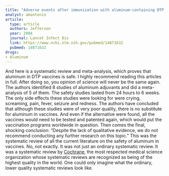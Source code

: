 ```yaml
---
title: "Adverse events after immunization with aluminum-containing DTP vaccines: systematic review of the evidence"
analyst: amantonio
article:
  type: article
  authors: Jefferson
  year: 2004
  journal: Lancet Infect Dis
  link: https://www.ncbi.nlm.nih.gov/pubmed/14871632
  pubmed: 14871632
drugs:
- Aluminum
---
```


And here is a systematic review and meta-analysis, which proves that aluminum in DTP vaccines is safe. I highly recommend reading this articles in full. After doing so, you opinion of science will never be the same again.
The authors identified 8 studies of aluminum adjuvants and did a meta-analysis of 5 of them.
The safety studies lasted from 24 hours to 6 weeks. The only side effects these studies were looking for were crying, screaming, pain, fever, seizure and redness.
The authors have concluded that although these studies were of very poor quality, there is no substitute for aluminum in vaccines. And even if the alternative were found, all the vaccines would need to be tested and patented again, which would put the vaccination programs worldwide in question.
Then comes the final, shocking conclusion: “Despite the lack of qualitative evidence, we do not recommend conducting any further research on this topic.”
This was the systematic review of all the current literature on the safety of aluminum in vaccines.
No, not exactly. It was not just an ordinary systematic review. It was a systematic review by [Cochrane](https://en.wikipedia.org/wiki/Cochrane_(organisation)), the most respected medical science organization whose systematic reviews are recognized as being of the highest quality in the world. One could only imagine what the ordinary, lower quality systematic reviews look like.
